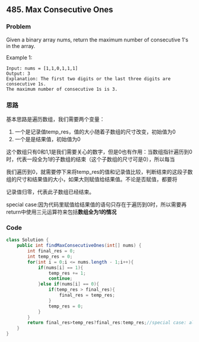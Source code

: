 ## 485. Max Consecutive Ones
### Problem
Given a binary array nums, return the maximum number of consecutive 1's in the array.

Example 1:
```
Input: nums = [1,1,0,1,1,1]
Output: 3
Explanation: The first two digits or the last three digits are consecutive 1s.
The maximum number of consecutive 1s is 3.
```
### 思路

基本思路是遍历数组，我们需要两个变量：
1. 一个是记录值temp_res，值的大小随着子数组的尺寸改变，初始值为0
2. 一个是是结果值，初始值为0

这个数组只有0和1,1是我们需要关心的数字，但是0也有作用：当数组指针遍历到0时，代表一段全为1的子数组的结束（这个子数组的尺寸可是0），所以每当

我们遍历到0，就需要停下来将temp_res的值和记录值比较，判断结束的这段子数组的尺寸和结果值的大小，如果大则赋值给结果值。不论是否赋值，都要将

记录值归零，代表此子数组已经结束。

special case:因为代码里赋值给结果值的语句只存在于遍历到0时，所以需要再return中使用三元运算符来包括**数组全为1的情况**

### Code
```java
class Solution {
    public int findMaxConsecutiveOnes(int[] nums) {
        int final_res = 0;
        int temp_res = 0;
        for(int i = 0;i <= nums.length - 1;i++){
            if(nums[i] == 1){
                temp_res += 1;
                continue;
            }else if(nums[i] == 0){
                if(temp_res > final_res){
                    final_res = temp_res;
                }
                temp_res = 0;
            }
        }
        return final_res>temp_res?final_res:temp_res;//special case: all 1;
    }
}

```
